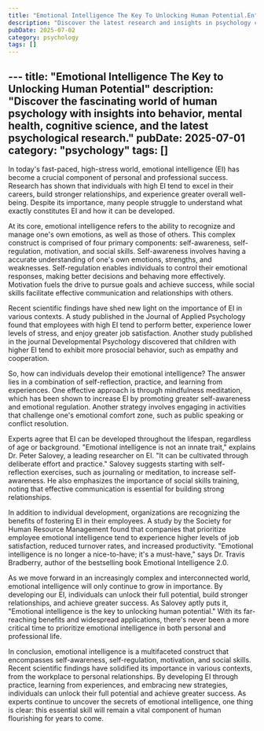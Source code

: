 ```yaml
---
title: "Emotional Intelligence The Key To Unlocking Human Potential.En"
description: "Discover the latest research and insights in psychology category on MindVerse Daily."
pubDate: 2025-07-02
category: psychology
tags: []
---
```


﻿---
title: "Emotional Intelligence The Key to Unlocking Human Potential"
description: "Discover the fascinating world of human psychology with insights into behavior, mental health, cognitive science, and the latest psychological research."
pubDate: 2025-07-01
category: "psychology"
tags: []
---

In today's fast-paced, high-stress world, emotional intelligence (EI) has become a crucial component of personal and professional success. Research has shown that individuals with high EI tend to excel in their careers, build stronger relationships, and experience greater overall well-being. Despite its importance, many people struggle to understand what exactly constitutes EI and how it can be developed.

At its core, emotional intelligence refers to the ability to recognize and manage one's own emotions, as well as those of others. This complex construct is comprised of four primary components: self-awareness, self-regulation, motivation, and social skills. Self-awareness involves having a accurate understanding of one's own emotions, strengths, and weaknesses. Self-regulation enables individuals to control their emotional responses, making better decisions and behaving more effectively. Motivation fuels the drive to pursue goals and achieve success, while social skills facilitate effective communication and relationships with others.

Recent scientific findings have shed new light on the importance of EI in various contexts. A study published in the Journal of Applied Psychology found that employees with high EI tend to perform better, experience lower levels of stress, and enjoy greater job satisfaction. Another study published in the journal Developmental Psychology discovered that children with higher EI tend to exhibit more prosocial behavior, such as empathy and cooperation.

So, how can individuals develop their emotional intelligence? The answer lies in a combination of self-reflection, practice, and learning from experiences. One effective approach is through mindfulness meditation, which has been shown to increase EI by promoting greater self-awareness and emotional regulation. Another strategy involves engaging in activities that challenge one's emotional comfort zone, such as public speaking or conflict resolution.

Experts agree that EI can be developed throughout the lifespan, regardless of age or background. "Emotional intelligence is not an innate trait," explains Dr. Peter Salovey, a leading researcher on EI. "It can be cultivated through deliberate effort and practice." Salovey suggests starting with self-reflection exercises, such as journaling or meditation, to increase self-awareness. He also emphasizes the importance of social skills training, noting that effective communication is essential for building strong relationships.

In addition to individual development, organizations are recognizing the benefits of fostering EI in their employees. A study by the Society for Human Resource Management found that companies that prioritize employee emotional intelligence tend to experience higher levels of job satisfaction, reduced turnover rates, and increased productivity. "Emotional intelligence is no longer a nice-to-have; it's a must-have," says Dr. Travis Bradberry, author of the bestselling book Emotional Intelligence 2.0.

As we move forward in an increasingly complex and interconnected world, emotional intelligence will only continue to grow in importance. By developing our EI, individuals can unlock their full potential, build stronger relationships, and achieve greater success. As Salovey aptly puts it, "Emotional intelligence is the key to unlocking human potential." With its far-reaching benefits and widespread applications, there's never been a more critical time to prioritize emotional intelligence in both personal and professional life.

In conclusion, emotional intelligence is a multifaceted construct that encompasses self-awareness, self-regulation, motivation, and social skills. Recent scientific findings have solidified its importance in various contexts, from the workplace to personal relationships. By developing EI through practice, learning from experiences, and embracing new strategies, individuals can unlock their full potential and achieve greater success. As experts continue to uncover the secrets of emotional intelligence, one thing is clear: this essential skill will remain a vital component of human flourishing for years to come.
